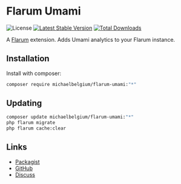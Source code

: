 # Flarum Umami

![License](https://img.shields.io/badge/license-MIT-Modern-Variant-blue.svg) [![Latest Stable Version](https://img.shields.io/packagist/v/michaelbelgium/flarum-umami.svg)](https://packagist.org/packages/michaelbelgium/flarum-umami) [![Total Downloads](https://img.shields.io/packagist/dt/michaelbelgium/flarum-umami.svg)](https://packagist.org/packages/michaelbelgium/flarum-umami)

A [Flarum](http://flarum.org) extension. Adds Umami analytics to your Flarum instance.

## Installation

Install with composer:

```sh
composer require michaelbelgium/flarum-umami:"*"
```

## Updating

```sh
composer update michaelbelgium/flarum-umami:"*"
php flarum migrate
php flarum cache:clear
```

## Links

- [Packagist](https://packagist.org/packages/michaelbelgium/flarum-umami)
- [GitHub](https://github.com/michaelbelgium/flarum-umami)
- [Discuss](https://discuss.flarum.org/d/PUT_DISCUSS_SLUG_HERE)
